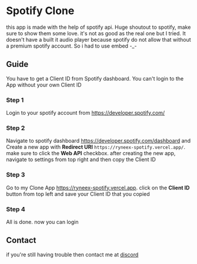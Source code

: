 # Spotify Clone
this app is made with the help of spotify api. Huge shoutout to spotify, make sure to show them some love. it's not as good as the real one but I tried. It doesn't have a built it audio player because spotify do not allow that without a premium spotify account. So i had to use embed -_-

## Guide

You have to get a Client ID from Spotify dashboard. You can't login to the App without your own Client ID

### Step 1
Login to your spotify account from https://developer.spotify.com/

### Step 2
Navigate to spotify dashboard https://developer.spotify.com/dashboard and Create a new app with **Redirect URI** ```https://ryneex-spotify.vercel.app/```. make sure to click the **Web API** checkbox. after creating the new app, navigate to settings from top right and then copy the Client ID

### Step 3
Go to my Clone App https://ryneex-spotify.vercel.app. click on the **Client ID** button from top left and save your Client ID that you copied

### Step 4
All is done. now you can login

## Contact
if you're still having trouble then contact me at [discord](https://discord.com/users/893972714547724368)